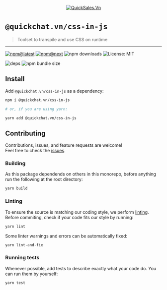 <!--header-->

<p align="center">
  <a href="https://quickchat.vn" title="QuickSales.Vn">
    <img src="https://github.com/QuickSales/QuickSales.Vn.Artwork/raw/master/Logos/2020/png/logo-horizontal-red.png" alt="QuickSales.Vn" />
  </a>
</p>

# `@quickchat.vn/css-in-js`

> Toolset to transpile and use CSS on runtime

---

[![npm@latest](https://img.shields.io/npm/v/@quickchat.vn/css-in-js/latest?style=flat-square)](https://www.npmjs.com/package/@quickchat.vn/css-in-js/v/latest) [![npm@next](https://img.shields.io/npm/v/@quickchat.vn/css-in-js/next?style=flat-square)](https://www.npmjs.com/package/@quickchat.vn/css-in-js/v/next) ![npm downloads](https://img.shields.io/npm/dw/@quickchat.vn/css-in-js?style=flat-square) ![License: MIT](https://img.shields.io/npm/l/@quickchat.vn/css-in-js?style=flat-square)

![deps](https://img.shields.io/librariesio/release/npm/@quickchat.vn/css-in-js?style=flat-square) ![npm bundle size](https://img.shields.io/bundlephobia/min/@quickchat.vn/css-in-js?style=flat-square)

<!--/header-->

## Install

<!--install-->

Add `@quickchat.vn/css-in-js` as a dependency:

```sh
npm i @quickchat.vn/css-in-js

# or, if you are using yarn:

yarn add @quickchat.vn/css-in-js
```

<!--/install-->

## Contributing

<!--contributing(msg)-->

Contributions, issues, and feature requests are welcome!<br />
Feel free to check the [issues](https://github.com/QuickSales/fuselage/issues).

<!--/contributing(msg)-->

### Building

As this package dependends on others in this monorepo, before anything run the following at the root directory:

<!--yarn(build)-->

```sh
yarn build
```

<!--/yarn(build)-->

### Linting

To ensure the source is matching our coding style, we perform [linting](<https://en.wikipedia.org/wiki/Lint_(software)>).
Before commiting, check if your code fits our style by running:

<!--yarn(lint)-->

```sh
yarn lint
```

<!--/yarn(lint)-->

Some linter warnings and errors can be automatically fixed:

<!--yarn(lint-and-fix)-->

```sh
yarn lint-and-fix
```

<!--/yarn(lint-and-fix)-->

### Running tests

Whenever possible, add tests to describe exactly what your code do. You can run them by yourself:

<!--yarn(test)-->

```sh
yarn test
```

<!--/yarn(test)-->
